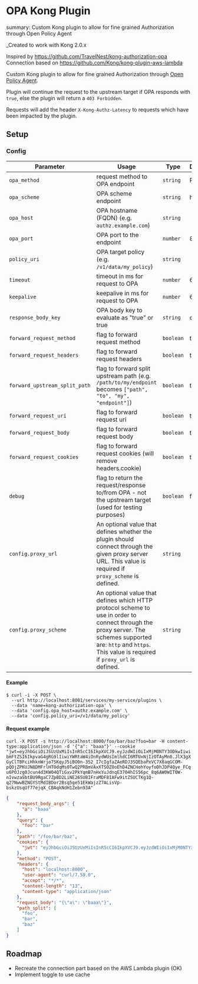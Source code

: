 # OPA Kong Plugin
summary: Custom Kong plugin to allow for fine grained Authorization through Open Policy Agent

_Created to work with Kong 2.0.x

Inspired by https://github.com/TravelNest/kong-authorization-opa  
Connection based on https://github.com/Kong/kong-plugin-aws-lambda

Custom Kong plugin to allow for fine grained Authorization through [Open Policy Agent](https://www.openpolicyagent.org/).

Plugin will continue the request to the upstream target if OPA responds with `true`, else the plugin will return a `403 Forbidden`.

Requests will add the header `X-Kong-Authz-Latency` to requests which have been impacted by the plugin.

## Setup

### Config
|Parameter                    | Usage                                                                                                       | Type    | Default |
|-----------------------------|-------------------------------------------------------------------------------------------------------------|---------|---------|
|`opa_method`                 |request method to OPA endpoint                                                                               |`string` | POST    |
|`opa_scheme`                 |OPA scheme endpoint                                                                                          |`string` | http    |
|`opa_host`                   |OPA hostname (FQDN) (e.g. `authz.example.com`)                                                               |`string` |         |
|`opa_port`                   |OPA port to the endpoint                                                                                     |`number` | 80      |
|`policy_uri`                 |OPA target policy (e.g. `/v1/data/my_policy`)                                                                |`string` |         |
|`timeout`                    |timeout in ms for request to OPA                                                                             |`number` | 60000   |
|`keepalive`                  |keepalive in ms for request to OPA                                                                           |`number` | 60000   |
|`response_body_key`          |OPA body key to evaluate as "true" or true                                                                   |`string` | deny    |
|`forward_request_method`     |flag to forward request method                                                                               |`boolean`| true    |
|`forward_request_headers`    |flag to forward request headers                                                                              |`boolean`| true    |
|`forward_upstream_split_path`|flag to forward split upstream path (e.g. `/path/to/my/endpoint` becomes `["path", "to", "my", "endpoint"]`) |`boolean`| true    |
|`forward_request_uri`        |flag to forward request uri                                                                                  |`boolean`| true    |
|`forward_request_body`       |flag to forward request body                                                                                 |`boolean`| true    |
|`forward_request_cookies`    |flag to forward request cookies (will remove headers.cookie)                                                 |`boolean`| true    |
|`debug`                      |flag to return the request/response to/from OPA - not the upstream target (used for testing purposes)        |`boolean`| false   |
|`config.proxy_url`           |An optional value that defines whether the plugin should connect through the given proxy server URL. This value is required if `proxy_scheme` is defined. | `string` | |
|`config.proxy_scheme` |An optional value that defines which HTTP protocol scheme to use in order to connect through the proxy server. The schemes supported are: `http` and `https`. This value is required if `proxy_url` is defined. | `string` | |

#### Example

```
$ curl -i -X POST \
  --url http://localhost:8001/services/my-service/plugins \
  --data 'name=kong-authorization-opa' \
  --data 'config.opa_host=authz.example.com' \
  --data 'config.policy_uri=/v1/data/my_policy'
```

#### Request example

`curl -X POST -s http://localhost:8000/foo/bar/baz?foo=bar -H content-type:application/json -d '{"a": "baaa"}' --cookie "jwt=eyJhbGciOiJSUzUxMiIsInR5cCI6IkpXVCJ9.eyJzdWIiOiIxMjM0NTY3ODkwIiwibmFtZSI6IkpvaG4gRG9lIiwiYWRtaW4iOnRydWUsImlhdCI6MTUxNjIzOTAyMn0.JlX3gXGyClTBFciHhknWrjo7SKqyJ5iBO0n-3S2_I7cIgfaZAeRDJ3SQEbaPxVC7X8aqGCOM-pQOjZPKUJN8DMFrlHTOdqMs0TwQ2PRBmVAxXTSOZOoEhD4ZNCHohYoyfoDhJDP4Qye_FCqu6POJzg0Jcun4d3KW04QTiGxv2PkYqmB7nHxYuJdnqE3704hIS56pc_8q6AW0WIT0W-nIvwzaSbtBU9RgaC7ZpBD2LiNE265UBIFraMDF8IAFw9itZSUCTKg1Q-q27NwwBZNGYStMdIBDor2Bsq5ge51EkWajzZ7ALisVp-bskzUsqUf77ejqX_CBAqkNdH1Zebn93A"`

```json
{
    "request_body_args": {
      "a": "baaa"
    },
    "query": {
      "foo": "bar"
    },
    "path": "/foo/bar/baz",
    "cookies": {
      "jwt": "eyJhbGciOiJSUzUxMiIsInR5cCI6IkpXVCJ9.eyJzdWIiOiIxMjM0NTY3ODkwIiwibmFtZSI6IkpvaG4gRG9lIiwiYWRtaW4iOnRydWUsImlhdCI6MTUxNjIzOTAyMn0.JlX3gXGyClTBFciHhknWrjo7SKqyJ5iBO0n-3S2_I7cIgfaZAeRDJ3SQEbaPxVC7X8aqGCOM-pQOjZPKUJN8DMFrlHTOdqMs0TwQ2PRBmVAxXTSOZOoEhD4ZNCHohYoyfoDhJDP4Qye_FCqu6POJzg0Jcun4d3KW04QTiGxv2PkYqmB7nHxYuJdnqE3704hIS56pc_8q6AW0WIT0W-nIvwzaSbtBU9RgaC7ZpBD2LiNE265UBIFraMDF8IAFw9itZSUCTKg1Q-q27NwwBZNGYStMdIBDor2Bsq5ge51EkWajzZ7ALisVp-bskzUsqUf77ejqX_CBAqkNdH1Zebn93A"
    },
    "method": "POST",
    "headers": {
      "host": "localhost:8000",
      "user-agent": "curl/7.59.0",
      "accept": "*/*",
      "content-length": "13",
      "content-type": "application/json"
    },
    "request_body": "{\"a\": \"baaa\"}",
    "path_split": [
      "foo",
      "bar",
      "baz"
    ]
}
```

## Roadmap

- Recreate the connection part based on the AWS Lambda plugin (OK)
- Implement toggle to use cache
